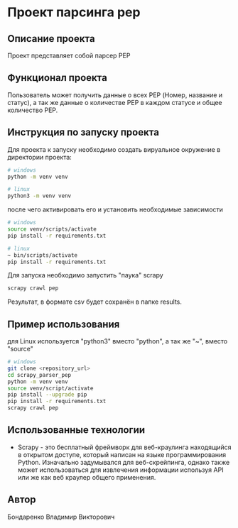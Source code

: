 # Проект парсинга pep

## Описание проекта

Проект представляет собой парсер PEP

## Функционал проекта

Пользователь может получить данные о всех PEP (Номер, название и статус), а так же данные о количестве PEP в каждом статусе и общее количество PEP.

## Инструкция по запуску проекта

Для проекта к запуску необходимо создать вируальное окружение в директории проекта:

```bash
# windows
python -m venv venv

# linux
python3 -m venv venv
```

после чего активировать его и установить необходимые зависимости

```bash
# windows
source venv/scripts/activate
pip install -r requirements.txt

# linux
~ bin/scripts/activate
pip install -r requirements.txt
```

Для запуска необходимо запустить "паука" scrapy

```bash
scrapy crawl pep
```

Результат, в формате csv будет сохранён в папке results.

## Пример использования 

для Linux используется "python3" вместо "python", а так же "~", вместо "source"
```bash
# windows
git clone <repository_url>
cd scrapy_parser_pep
python -m venv venv
source venv/script/activate
pip install --upgrade pip
pip install -r requirements.txt
scrapy crawl pep
```

## Иcпользованные технологии
- Scrapy - это бесплатный фреймворк для веб-краулинга находящийся в открытом доступе, который написан на языке программирования Python. Изначально задумывался для веб-скрейпинга, однако также может использоваться для извлечения информации используя API или же как веб краулер общего применения.

## Автор
Бондаренко Владимир Викторович